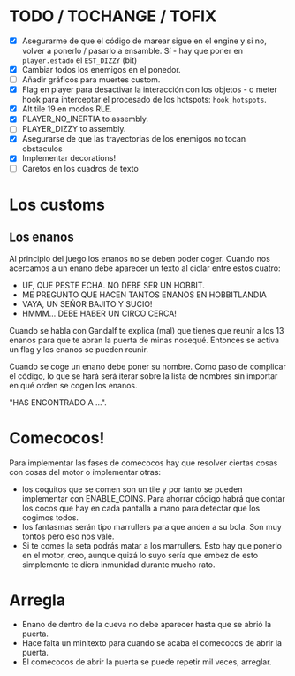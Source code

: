 # TODO / TOCHANGE / TOFIX

- [X] Asegurarme de que el código de marear sigue en el engine y si no, volver a ponerlo / pasarlo a ensamble. Sí - hay que poner en `player.estado` el `EST_DIZZY` (bit)
- [X] Cambiar todos los enemigos en el ponedor.
- [ ] Añadir gráficos para muertes custom.
- [X] Flag en player para desactivar la interacción con los objetos - o meter hook para interceptar el procesado de los hotspots: `hook_hotspots`.
- [X] Alt tile 19 en modos RLE.
- [X] PLAYER_NO_INERTIA to assembly.
- [ ] PLAYER_DIZZY to assembly.
- [X] Asegurarse de que las trayectorias de los enemigos no tocan obstaculos
- [X] Implementar decorations!
- [ ] Caretos en los cuadros de texto

# Los customs

## Los enanos

Al principio del juego los enanos no se deben poder coger. Cuando nos acercamos a un enano debe aparecer un texto al ciclar entre estos cuatro:

- UF, QUE PESTE ECHA. NO DEBE SER UN HOBBIT.
- ME PREGUNTO QUE HACEN TANTOS ENANOS EN HOBBITLANDIA
- VAYA, UN SEÑOR BAJITO Y SUCIO!
- HMMM... DEBE HABER UN CIRCO CERCA!

Cuando se habla con Gandalf te explica (mal) que tienes que reunir a los 13 enanos para que te abran la puerta de minas nosequé. Entonces se activa un flag y los enanos se pueden reunir.

Cuando se coge un enano debe poner su nombre. Como paso de complicar el código, lo que se hará será iterar sobre la lista de nombres sin importar en qué orden se cogen los enanos.

"HAS ENCONTRADO A ...".

# Comecocos!

Para implementar las fases de comecocos hay que resolver ciertas cosas con cosas del motor o implementar otras:

- los coquitos que se comen son un tile y por tanto se pueden implementar con ENABLE_COINS. Para ahorrar código habrá que contar los cocos que hay en cada pantalla a mano para detectar que los cogimos todos.
- los fantasmas serán tipo marrullers para que anden a su bola. Son muy tontos pero eso nos vale.
- Si te comes la seta podrás matar a los marrullers. Esto hay que ponerlo en el motor, creo, aunque quizá lo suyo sería que embez de esto simplemente te diera inmunidad durante mucho rato.

# Arregla

- Enano de dentro de la cueva no debe aparecer hasta que se abrió la puerta.
- Hace falta un minitexto para cuando se acaba el comecocos de abrir la puerta.
- El comecocos de abrir la puerta se puede repetir mil veces, arreglar.
